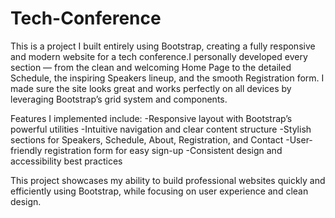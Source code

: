 # Tech-Conference
This is a project I built entirely using Bootstrap, creating a fully responsive and modern website for a tech conference.I personally developed every section — from the clean and welcoming Home Page to the detailed Schedule, the inspiring Speakers lineup, and the smooth Registration form. I made sure the site looks great and works perfectly on all devices by leveraging Bootstrap’s grid system and components.

Features I implemented include:
-Responsive layout with Bootstrap’s powerful utilities
-Intuitive navigation and clear content structure
-Stylish sections for Speakers, Schedule, About, Registration, and Contact
-User-friendly registration form for easy sign-up
-Consistent design and accessibility best practices

This project showcases my ability to build professional websites quickly and efficiently using Bootstrap, while focusing on user experience and clean design.
